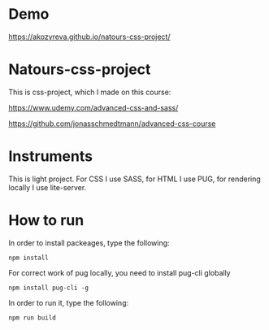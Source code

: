 # Demo
https://akozyreva.github.io/natours-css-project/

# Natours-css-project
This is css-project, which I made on this course:

https://www.udemy.com/advanced-css-and-sass/

https://github.com/jonasschmedtmann/advanced-css-course

# Instruments
This is light project. For CSS I use SASS, for HTML I use PUG, for rendering locally I use lite-server.

# How to run
In order to install packeages, type the following:
```
npm install
```
For correct work of pug locally, you need to install pug-cli globally
```
npm install pug-cli -g
```
In order to run it, type the following:
```
npm run build
```
